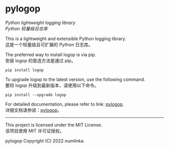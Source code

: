 # pylogop

_Python lightweight logging library_\
_Python 轻量级日志库_

This is a lightweight and extensible Python logging library.\
这是一个轻量级且可扩展的 Python 日志库。

The preferred way to install logop is via pip.\
安装 logop 的首选方法是通过 pip。

```shell
pip install logop
```

To upgrade logop to the latest version, use the following command.\
要将 logop 升级到最新版本，请使用以下命令。

```shell
pip install --upgrade logop
```

For detailed documentation, please refer to link: [pylogop](https://docs.numlinka.com/en/pylogop).\
详细文档请参阅：[pylogop](https://docs.numlinka.com/pylogop)。

---

This project is licensed under the MIT License.\
该项目使用 MIT 许可证授权。

pylogop Copyright (C) 2022 numlinka.
